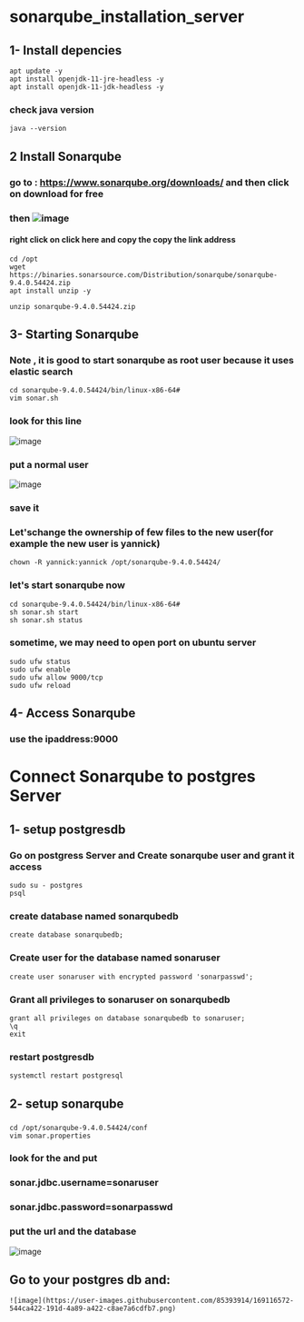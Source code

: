 # sonarqube_installation_server
## 1- Install depencies
```
apt update -y
apt install openjdk-11-jre-headless -y
apt install openjdk-11-jdk-headless -y
```
### check java version
```
java --version
```
## 2 Install Sonarqube
### go to : https://www.sonarqube.org/downloads/ and then click on download for free
### then ![image](https://user-images.githubusercontent.com/85393914/169076597-f7e6fe5a-d3a8-41c4-b1f6-ba7a76e8f818.png)
#### right click on click here and copy the copy the link address

```
cd /opt
wget https://binaries.sonarsource.com/Distribution/sonarqube/sonarqube-9.4.0.54424.zip
apt install unzip -y
```
```
unzip sonarqube-9.4.0.54424.zip
```
## 3- Starting Sonarqube
### Note , it is good to start sonarqube as root user because it uses elastic search
```
cd sonarqube-9.4.0.54424/bin/linux-x86-64#
vim sonar.sh
```
### look for this line
  ![image](https://user-images.githubusercontent.com/85393914/169082168-b1a292ae-a73b-4863-89f5-3bf372f51037.png)

### put a normal user
![image](https://user-images.githubusercontent.com/85393914/169082483-d29af5cd-6f81-4576-aa14-6eef98adaaf4.png)
### save it
### Let'schange the ownership of few files  to the new user(for example the new user is yannick)
```
chown -R yannick:yannick /opt/sonarqube-9.4.0.54424/
```
### let's start sonarqube now
```
cd sonarqube-9.4.0.54424/bin/linux-x86-64#
sh sonar.sh start
sh sonar.sh status
```
### sometime, we may need to open port on ubuntu server
```
sudo ufw status
sudo ufw enable
sudo ufw allow 9000/tcp
sudo ufw reload
```
## 4- Access Sonarqube 
### use the ipaddress:9000


# Connect Sonarqube to postgres Server
## 1- setup postgresdb
### Go on postgress Server and Create  sonarqube user and grant it access
```
sudo su - postgres
psql
```
### create database named sonarqubedb
```
create database sonarqubedb;
```
### Create user for the database named sonaruser
```
create user sonaruser with encrypted password 'sonarpasswd';
```
### Grant all privileges to sonaruser on sonarqubedb
```
grant all privileges on database sonarqubedb to sonaruser;
\q
exit
```
### restart postgresdb
```
systemctl restart postgresql
```
## 2- setup sonarqube
###
```
cd /opt/sonarqube-9.4.0.54424/conf
vim sonar.properties
```
### look for the and put 
### sonar.jdbc.username=sonaruser
### sonar.jdbc.password=sonarpasswd
### put the url and the database
![image](https://user-images.githubusercontent.com/85393914/169111070-17c7b0d6-5414-47b4-9c62-018bde2c560e.png)

## Go to your postgres db and:
```
![image](https://user-images.githubusercontent.com/85393914/169116572-544ca422-191d-4a89-a422-c8ae7a6cdfb7.png)
```


